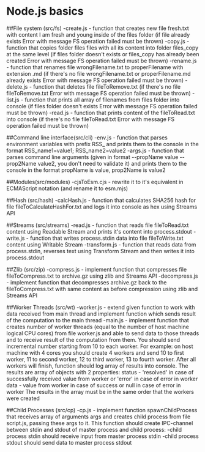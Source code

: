 # Node.js basics 

##File system (src/fs)
-create.js - function that creates new file fresh.txt with content I am fresh and young inside of the files folder (if file already exists Error with message FS operation failed must be thrown)
-copy.js -  function that copies folder files files with all its content into folder files_copy at the same level (if files folder doesn't exists or files_copy has already been created Error with message FS operation failed must be thrown)
-rename.js - function that renames file wrongFilename.txt to properFilename with extension .md (if there's no file wrongFilename.txt or properFilename.md already exists Error with message FS operation failed must be thrown)
-delete.js - function that deletes file fileToRemove.txt (if there's no file fileToRemove.txt Error with message FS operation failed must be thrown)
-list.js -  function that prints all array of filenames from files folder into console (if files folder doesn't exists Error with message FS operation failed must be thrown)
-read.js -  function that prints content of the fileToRead.txt into console (if there's no file fileToRead.txt Error with message FS operation failed must be thrown)

##Command line interface(src/cli)
-env.js -  function that parses environment variables with prefix RSS_ and prints them to the console in the format RSS_name1=value1; RSS_name2=value2
-args.js - function that parses command line arguments (given in format --propName value --prop2Name value2, you don't need to validate it) and prints them to the console in the format propName is value, prop2Name is value2

##Modules(src/modules)
-cjsToEsm.cjs - rewrite it to it's equivalent in ECMAScript notation (and rename it to esm.mjs)

##Hash (src/hash)
-calcHash.js -  function that calculates SHA256 hash for file fileToCalculateHashFor.txt and logs it into console as hex using Streams API

##Streams (src/streams)
-read.js -  function that reads file fileToRead.txt content using Readable Stream and prints it's content into process.stdout
-write.js -  function that writes process.stdin data into file fileToWrite.txt content using Writable Stream
-transform.js -  function that reads data from process.stdin, reverses text using Transform Stream and then writes it into process.stdout

##Zlib (src/zip)
-compress.js - implement function that compresses file fileToCompress.txt to archive.gz using zlib and Streams API
-decompress.js - implement function that decompresses archive.gz back to the fileToCompress.txt with same content as before compression using zlib and Streams API

##Worker Threads (src/wt)
-worker.js - extend given function to work with data received from main thread and implement function which sends result of the computation to the main thread
-main.js - implement function that creates number of worker threads (equal to the number of host machine logical CPU cores) from file worker.js and able to send data to those threads and to receive result of the computation from them. You should send incremental number starting from 10 to each worker. For example: on host machine with 4 cores you should create 4 workers and send 10 to first worker, 11 to second worker, 12 to third worker, 13 to fourth worker. After all workers will finish, function should log array of results into console. The results are array of objects with 2 properties:
status - 'resolved' in case of successfully received value from worker or 'error' in case of error in worker
data - value from worker in case of success or null in case of error in worker
The results in the array must be in the same order that the workers were created

##Child Processes (src/cp)
-cp.js - implement function spawnChildProcess that receives array of arguments args and creates child process from file script.js, passing these args to it. This function should create IPC-channel between stdin and stdout of master process and child process:
-child process stdin should receive input from master process stdin
-child process stdout should send data to master process stdout
